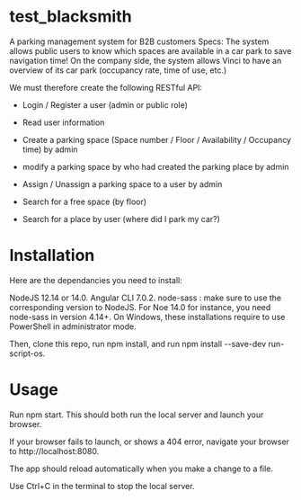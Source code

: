 # test_blacksmith
A parking management system for B2B customers
Specs: The system allows public users to know which spaces are available in a car park to save navigation time! On the company side, the system allows Vinci to have an overview of its car park (occupancy rate, time of use, etc.)


We must therefore create the following RESTful API:

- Login / Register a user (admin or public role)

- Read user information

- Create a parking space (Space number / Floor / Availability / Occupancy time) by admin

- modify a parking space by who had created the parking place by admin

- Assign / Unassign a parking space to a user by admin

- Search for a free space (by floor)

- Search for a place by user (where did I park my car?)

# Installation
Here are the dependancies you need to install:

NodeJS 12.14 or 14.0.
Angular CLI 7.0.2.
node-sass : make sure to use the corresponding version to NodeJS. For Noe 14.0 for instance, you need node-sass in version 4.14+.
On Windows, these installations require to use PowerShell in administrator mode.

Then, clone this repo, run npm install, and run npm install --save-dev run-script-os.

# Usage
Run npm start. This should both run the local server and launch your browser.

If your browser fails to launch, or shows a 404 error, navigate your browser to http://localhost:8080.

The app should reload automatically when you make a change to a file.

Use Ctrl+C in the terminal to stop the local server.
